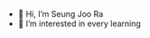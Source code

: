- 👋 Hi, I’m Seung Joo Ra
- 👀 I’m interested in every learning

<!---
rsj9987/rsj9987 is a ✨ special ✨ repository because its `README.md` (this file) appears on your GitHub profile.
You can click the Preview link to take a look at your changes.
--->
